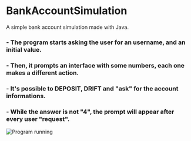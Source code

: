 # BankAccountSimulation
A simple bank account simulation made with Java.

### - The program starts asking the user for an username, and an initial value.

### - Then, it prompts an interface with some numbers, each one makes a different action.

### - It's possible to DEPOSIT, DRIFT and "ask" for the account informations.

### - While the answer is not "4", the prompt will appear after every user "request".

![Program running](https://github.com/GabrielNeeeves/BankAccountSimulation/assets/113354395/8e03a617-f4f7-460d-a0c4-6c6a806ee167)
